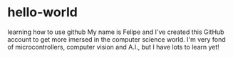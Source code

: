 # hello-world
learning how to use github
My name is Felipe and I've created this GitHub account to get more imersed in the computer science world. I'm very fond of microcontrollers, computer vision and A.I., but I have lots to learn yet!
